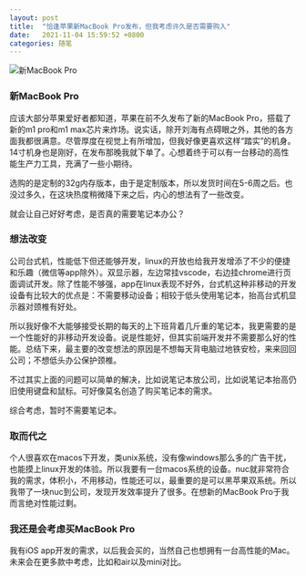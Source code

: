 ```yaml
---
layout: post
title:  "恰逢苹果新MacBook Pro发布，但我考虑许久是否需要购入"
date:   2021-11-04 15:59:52 +0800
categories: 随笔
---
```


![新MacBook Pro](https://www.apple.com.cn/v/mac/home/bj/images/overview/hero/hero_macbook_pro_14_16__0y2t2v3g4hu2_large.jpg)
### 新MacBook Pro

应该大部分苹果爱好者都知道，苹果在前不久发布了新的MacBook Pro，搭载了新的m1 pro和m1 max芯片来炸场。说实话，除开刘海有点碍眼之外，其他的各方面我都很满意。尽管厚度在视觉上有所增加，但我好像更喜欢这样“踏实”的机身。14寸机身也是刚好，在发布那晚我就下单了。心想着终于可以有一台移动的高性能生产力工具，充满了一些小期待。

选购的是定制的32g内存版本，由于是定制版本，所以发货时间在5-6周之后。也没过多久，在这块热度稍微降下来之后，内心的想法有了一些改变。

就会让自己好好考虑，是否真的需要笔记本办公？

### 想法改变

公司台式机，性能低下但还能够开发，linux的开放也给我开发增添了不少的便捷和乐趣（微信等app除外）。双显示器，左边常挂vscode，右边挂chrome进行页面调试开发。除了性能不够强，app在linux表现不好外，台式机这种非移动的开发设备有比较大的优点是：不需要移动设备；相较于低头使用笔记本，抬高台式机显示器对颈椎有好处。

所以我好像不大能够接受长期的每天的上下班背着几斤重的笔记本，我更需要的是一个性能好的非移动开发设备。说是性能好，但其实前端开发并不需要那么好的性能。总结下来，最主要的改变想法的原因是不想每天背电脑过地铁安检，来来回回公司；不想低头办公保护颈椎。

不过其实上面的问题可以简单的解决，比如说笔记本放公司，比如说笔记本抬高仍旧使用键盘和鼠标。可好像莫名创造了购买笔记本的需求。

综合考虑，暂时不需要笔记本。

### 取而代之

个人很喜欢在macos下开发，类unix系统，没有像windows那么多的广告干扰，也能摸上linux开发的体验。所以我要有一台macos系统的设备。nuc就非常符合我的需求，体积小，不用移动，性能还可以，最重要的是可以黑苹果双系统。所以我带了一块nuc到公司，发现开发效率提升了很多。在想新的MacBook Pro于我而言绝对性能过剩。

### 我还是会考虑买MacBook Pro

我有iOS app开发的需求，以后我会买的，当然自己也想拥有一台高性能的Mac。未来会在更多款中考虑，比如和air以及mini对比。
